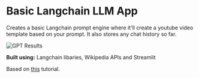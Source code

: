 # Basic Langchain LLM App

Creates a basic Langchain prompt engine where it'll create a youtube video template based on your prompt.
It also stores any chat history so far.

![GPT Results](https://res.cloudinary.com/netzero/image/upload/v1689135596/Screenshot_2023-07-11_at_21.18.03_nfcc7f.jpg)

**Built using:** Langchain libaries, Wikipedia APIs and Streamlit

Based on [this](https://www.youtube.com/watch?v=MlK6SIjcjE8&ab_channel=NicholasRenotte) tutorial.
